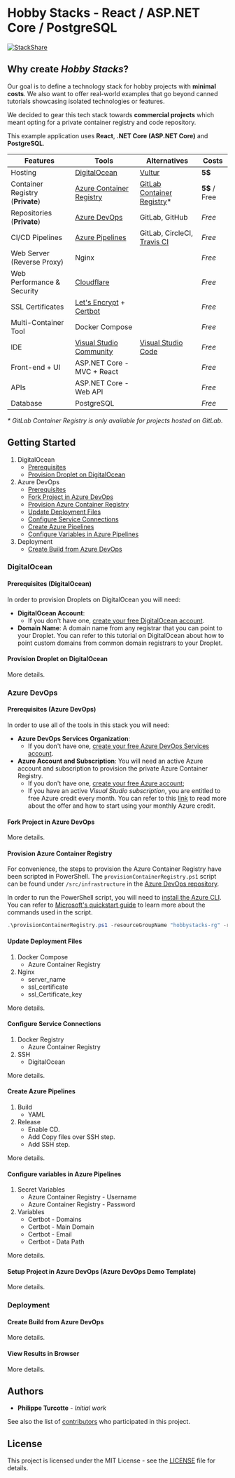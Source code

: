 # Hobby Stacks - React / ASP.NET Core / PostgreSQL

[![StackShare](http://img.shields.io/badge/tech-stack-0690fa.svg?style=flat)](https://stackshare.io/PhiltasticGuy/hobbystacks)

## Why create *Hobby Stacks*?

Our goal is to define a technology stack for hobby projects with **minimal costs**. We also want to offer real-world examples that go beyond canned tutorials showcasing isolated technologies or features.

We decided to gear this tech stack towards **commercial projects** which meant opting for a private container registry and code repository.

This example application uses **React**, **.NET Core (ASP.NET Core)** and **PostgreSQL**.

| Features                         | Tools                                  | Alternatives       | Costs |
| -------------------------------- | -------------------------------------- | ------------------ | ----- |
| Hosting                          | [DigitalOcean](https://www.digitalocean.com/pricing/#Compute) | [Vultur](https://www.vultr.com/products/cloud-compute/#pricing) | **5$**    |
| Container Registry (**Private**) | [Azure Container Registry](https://azure.microsoft.com/en-ca/services/container-registry/) | [GitLab Container Registry](https://docs.gitlab.com/ee/user/project/container_registry.html)* | **5$** / Free |
| Repositories (**Private**)       | [Azure DevOps](https://azure.microsoft.com/en-ca/services/devops/git-repos/) | GitLab, GitHub      | *Free*  |
| CI/CD Pipelines                  | [Azure Pipelines](https://azure.microsoft.com/en-ca/services/devops/pipelines/) | GitLab, CircleCI, [Travis CI](https://travis-ci.com/plans/) | *Free*  |
| Web Server (Reverse Proxy)       | Nginx                                  |                    | *Free*  |
| Web Performance & Security       | [Cloudflare](https://www.cloudflare.com/plans/#compare-features) | | *Free*  |
| SSL Certificates                 | [Let's Encrypt](https://letsencrypt.org/about/) + [Certbot](https://certbot.eff.org/about/) | | *Free*  |
| Multi-Container Tool             | Docker Compose                         |                    | *Free*  |
| IDE                              | [Visual Studio Community](https://visualstudio.microsoft.com/vs/community/) | [Visual Studio Code](https://code.visualstudio.com/) | *Free*  |
| Front-end + UI                   | ASP.NET Core - MVC + React             |                    | *Free*  |
| APIs                             | ASP.NET Core - Web API                 |                    | *Free*  |
| Database                         | PostgreSQL                             |                    | *Free*  |

*\* GitLab Container Registry is only available for projects hosted on GitLab.*

## Getting Started

1. DigitalOcean
    - [Prerequisites](#prerequisites-digitalocean)
    - [Provision Droplet on DigitalOcean](#provision-droplet-on-digitalocean)
1. Azure DevOps
    - [Prerequisites](#prerequisites-azure-devops)
    - [Fork Project in Azure DevOps](#fork-project-in-azure-devops)
    - [Provision Azure Container Registry](#provision-azure-container-registry)
    - [Update Deployment Files](#update-deployment-files)
    - [Configure Service Connections](#configure-service-connections)
    - [Create Azure Pipelines](#create-azure-pipelines)
    - [Configure Variables in Azure Pipelines](#configure-variables-in-azure-pipelines)
1. Deployment
    - [Create Build from Azure DevOps](#create-build-from-azure-devops)

### DigitalOcean

#### Prerequisites (DigitalOcean)

In order to provision Droplets on DigitalOcean you will need:

- **DigitalOcean Account**:
  - If you don't have one, [create your free DigitalOcean account](https://www.digitalocean.com/products/droplets/).
- **Domain Name**: A domain name from any registrar that you can point to your Droplet. You can refer to this tutorial on DigitalOcean about how to point custom domains from common domain registrars to your Droplet.

#### Provision Droplet on DigitalOcean

More details.

### Azure DevOps

#### Prerequisites (Azure DevOps)

In order to use all of the tools in this stack you will need:

- **Azure DevOps Services Organization**:
  - If you don't have one, [create your free Azure DevOps Services account](https://aka.ms/SignupAzureDevOps).
- **Azure Account and Subscription**: You will need an active Azure account and subscription to provision the private Azure Container Registry.
  - If you don't have one, [create your free Azure account](https://azure.microsoft.com/en-us/free/);
  - If you have an active *Visual Studio subscription*, you are entitled to free Azure credit every month. You can refer to this [link](https://azure.microsoft.com/en-us/pricing/member-offers/msdn-benefits-details/) to read more about the offer and how to start using your monthly Azure credit.

#### Fork Project in Azure DevOps

More details.

#### Provision Azure Container Registry

For convenience, the steps to provision the Azure Container Registry have been scripted in PowerShell. The `provisionContainerRegistry.ps1` script can be found under `/src/infrastructure` in the [Azure DevOps repository](https://dev.azure.com/PhiltasticGuy/_git/aspnetcore-react-hobby-tech-stack).

In order to run the PowerShell script, you will need to [install the Azure CLI](https://docs.microsoft.com/en-us/cli/azure/install-azure-cli?view=azure-cli-latest). You can refer to [Microsoft's quickstart guide](https://docs.microsoft.com/en-us/azure/container-registry/container-registry-get-started-azure-cli) to learn more about the commands used in the script.

```PowerShell
.\provisionContainerRegistry.ps1 -resourceGroupName "hobbystacks-rg" -resourceGroupLocation "EastUS" -containerRegistryName "hobbystacksRegistry" -containerRegistrySku "Basic"
```

#### Update Deployment Files

1. Docker Compose
    - Azure Container Registry
1. Nginx
    - server_name
    - ssl_certificate
    - ssl_Certificate_key

More details.

#### Configure Service Connections

1. Docker Registry
    - Azure Container Registry
1. SSH
    - DigitalOcean

More details.

#### Create Azure Pipelines

1. Build
    - YAML
1. Release
    - Enable CD.
    - Add Copy files over SSH step.
    - Add SSH step.

More details.

#### Configure variables in Azure Pipelines

1. Secret Variables
    - Azure Container Registry - Username
    - Azure Container Registry - Password
1. Variables
    - Certbot - Domains
    - Certbot - Main Domain
    - Certbot - Email
    - Certbot - Data Path

More details.

#### Setup Project in Azure DevOps (Azure DevOps Demo Template)

More details.

### Deployment

#### Create Build from Azure DevOps

More details.

#### View Results in Browser

More details.

## Authors

- **Philippe Turcotte** - *Initial work*

See also the list of [contributors](https://github.com/PhiltasticGuy/hobbystacks-react-aspnetcore-postgresql/contributors) who participated in this project.

## License

This project is licensed under the MIT License - see the [LICENSE](LICENSE) file for details.
